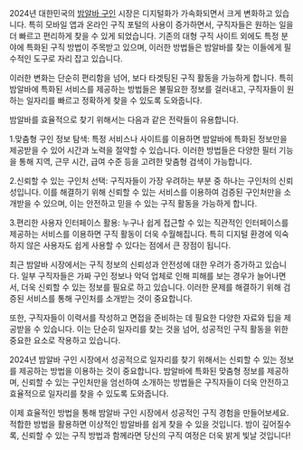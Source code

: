 <p>2024년 대한민국의 <a href="https://misooda.in/">밤알바 구인</a> 시장은 디지털화가 가속화되면서 크게 변화하고 있습니다. 특히 모바일 앱과 온라인 구직 포털의 사용이 증가하면서, 구직자들은 원하는 일을 더 빠르고 편리하게 찾을 수 있게 되었습니다. 기존의 대형 구직 사이트 외에도 특정 분야에 특화된 구직 방법이 주목받고 있으며, 이러한 방법들은 밤알바를 찾는 이들에게 필수적인 도구로 자리 잡고 있습니다.</p>
<p>이러한 변화는 단순히 편리함을 넘어, 보다 타겟팅된 구직 활동을 가능하게 합니다. 특히 밤알바에 특화된 서비스를 제공하는 방법들은 불필요한 정보를 걸러내고, 구직자들이 원하는 일자리를 빠르고 정확하게 찾을 수 있도록 도와줍니다.</p>
<p>밤알바를 효율적으로 찾기 위해서는 다음과 같은 전략들이 유용합니다.</p>
<p>1.맞춤형 구인 정보 탐색: 특정 서비스나 사이트를 이용하면 밤알바에 특화된 정보만을 제공받을 수 있어 시간과 노력을 절약할 수 있습니다. 이러한 방법들은 다양한 필터 기능을 통해 지역, 근무 시간, 급여 수준 등을 고려한 맞춤형 검색이 가능합니다.</p>
<p>2.신뢰할 수 있는 구인처 선택: 구직자들이 가장 우려하는 부분 중 하나는 구인처의 신뢰성입니다. 이를 해결하기 위해 신뢰할 수 있는 서비스를 이용하여 검증된 구인처만을 소개받을 수 있으며, 이는 안전하고 믿을 수 있는 구직 활동을 가능하게 합니다.</p>
<p>3.편리한 사용자 인터페이스 활용: 누구나 쉽게 접근할 수 있는 직관적인 인터페이스를 제공하는 서비스를 이용하면 구직 활동이 더욱 수월해집니다. 특히 디지털 환경에 익숙하지 않은 사용자도 쉽게 사용할 수 있다는 점에서 큰 장점이 됩니다.</p>
<p>최근 밤알바 시장에서는 구직 정보의 신뢰성과 안전성에 대한 우려가 증가하고 있습니다. 일부 구직자들은 가짜 구인 정보나 악덕 업체로 인해 피해를 보는 경우가 늘어나면서, 더욱 신뢰할 수 있는 정보를 필요로 하고 있습니다. 이러한 문제를 해결하기 위해 검증된 서비스를 통해 구인처를 소개받는 것이 중요합니다.</p>
<p>또한, 구직자들이 이력서를 작성하고 면접을 준비하는 데 필요한 다양한 자료와 팁을 제공받을 수 있습니다. 이는 단순히 일자리를 찾는 것을 넘어, 성공적인 구직 활동을 위한 중요한 요소로 작용하고 있습니다.</p>
<p>2024년 밤알바 구인 시장에서 성공적으로 일자리를 찾기 위해서는 신뢰할 수 있는 정보를 제공하는 방법을 이용하는 것이 중요합니다. 밤알바에 특화된 맞춤형 정보를 제공하며, 신뢰할 수 있는 구인처만을 엄선하여 소개하는 방법들은 구직자들이 더욱 안전하고 효율적으로 일자리를 찾을 수 있도록 도와줍니다.</p>
<p>이제 효율적인 방법을 통해 밤알바 구인 시장에서 성공적인 구직 경험을 만들어보세요. 적합한 방법을 활용하면 이상적인 밤알바를 쉽게 찾을 수 있을 것입니다. 밤이 깊어질수록, 신뢰할 수 있는 구직 방법과 함께라면 당신의 구직 여정은 더욱 밝게 빛날 것입니다!</p>
